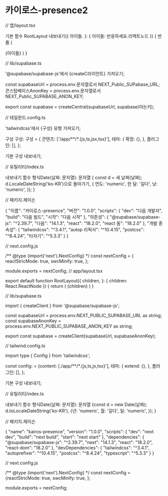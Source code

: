 # 카이로스-presence2
// 앱/layout.tsx

기본 함수 RootLayout 내보내기({
 아이들.
}: {
 아이들: 반응하세요.리액트노드
}) {
 반품 (
 <html lang="en">
 <body className="bg-흰색 텍스트-검은색 글꼴-sans">
 {아이들}
 </body>
 </html>
 )
}


// lib/supabase.ts

'@supabase/supabase-js'에서 {createC라이언트} 가져오기;

const supabaseUrl = process.env.문자열로서 NEXT_Public_SUPabase_URL;
콘스탑베이스AnonKey = process.env.문자열로서 NEXT_Public_SUPABASE_ANON_KEY;

export const supabase = createCentral(supabaseUrl, supabase)아논키);


// 테일윈드.config.ts

'tailwindcss'에서 {구성} 유형 가져오기;

구성 구성: 구성 = {
 콘텐츠: ['/app/**/*.{js,ts,jsx,tsx}'],
 테마: {
 확장: {},
 },
 플러그인: [],
};

기본 구성 내보내기;


// 유틸리티/index.ts

내보내기 함수 형식Date(날짜: 문자열): 문자열 {
 const d = 새 날짜(날짜);
 d.LocaleDateString('ko-KR')으로 돌아가기, {
 연도: 'numeric',
 한 달: '길다',
 낮: 'numeric',
 });
}


// 패키지.제이슨

{
 "이름": "카이로스-presence",
 "버전": "1.0.0",
 "scripts": {
 "dev": "다음 개발자",
 "build": "다음 빌드",
 "시작": "다음 시작"
 },
 "의존성": {
 "@supabase/supabase-js": "^2.39.7",
 "다음": "14.1.3",
 "react": "18.2.0",
 "react 돔": "18.2.0"
 },
 "개발 종속성": {
 "tailwindcss": "^3.4.1",
 "autop 리픽서": "^10.4.15",
 "postcss": "^8.4.24",
 "타자기": "^5.3.3"
 }
}


// next.config.js

/** @type {import('next').NextConfig} */
const nextConfig = {
 reactStricMode: true,
 swcMinify: true,
};

module.exports = nextConfig;
// app/layout.tsx

export default function RootLayout({ children, }: { children: React.ReactNode }) { return ( <html lang="en"> <body className="bg-white text-black font-sans"> {children} </body> </html> ) }

// lib/supabase.ts

import { createClient } from '@supabase/supabase-js';

const supabaseUrl = process.env.NEXT_PUBLIC_SUPABASE_URL as string; const supabaseAnonKey = process.env.NEXT_PUBLIC_SUPABASE_ANON_KEY as string;

export const supabase = createClient(supabaseUrl, supabaseAnonKey);

// tailwind.config.ts

import type { Config } from 'tailwindcss';

const config: = {content: [./app/**/*.{js,ts,jx,tsx}'], 테마: { extend: {}, }, 플러그인: [], };

기본 구성 내보내기;

// 유틸리티/index.ts

내보내기 함수 형식Date(날짜: 문자열): 문자열 {const d = new Date(날짜); d.toLocaleDateString('ko-KR'), {년: 'numeric', 월: '길다', 일: 'numeric', }); }

// 패키지.제이슨

{ "name": "kairos-presence", "version": "1.0.0", "scripts": { "dev": "next dev", "build": "next build", "start": "next start" }, "dependencies": { "@supabase/supabase-js": "^2.39.7", "next": "14.1.3", "react": "18.2.0", "react-dom": "18.2.0" }, "devDependencies": { "tailwindcss": "^3.4.1", "autoprefixer": "^10.4.15", "postcss": "^8.4.24", "typescript": "^5.3.3" } }

// next.config.js

/** @type {import('next').NextConfig} */ const nextConfig = {reactStricMode: true, swcMinify: true, };

module.exports = nextConfig;

